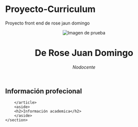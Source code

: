 # Proyecto-Curriculum
Proyecto front end de rose jaun domingo
<!DOCTYPE html>
<html lang="es">
<head>
    <meta charset="UTF-8">
    <meta http-equiv="X-UA-Compatible" content="IE=edge">
    <meta name="viewport" content="width=device-width, initial-scale=1.0">
    <title>Proyecto Integrados Front end</title>
    <link rel="stylesheet" href="C:\Users\jdderose\Desktop\visual studio code\css\estilos-proyecto-final.css">
    <link rel="preconnect" href="https://fonts.googleapis.com">
<link rel="preconnect" href="https://fonts.gstatic.com" crossorigin>
<link href="https://fonts.googleapis.com/css2?family=Roboto:ital,wght@0,100;1,100&family=Shantell+Sans:wght@300&display=swap" rel="stylesheet">
</head>
<body>
    <header>
        <img src="https://randomuser.me/api/portraits/men/75.jpg" alt="Imagen de prueba">
        <div>
        <h1>De Rose Juan Domingo</h1>
        <h6>Nodocente</h6>
        </div>
    </header>
    <section>
        <article>
        <h2>Información profecional</h2>
        
        </article>
        <aside>
        <h2>Información academica</h2>
        </aside>
    </section>
</body>
</html>
